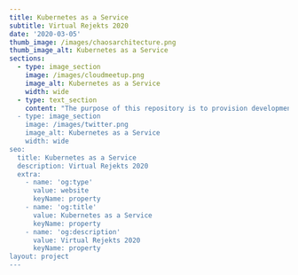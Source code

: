 ```yaml
---
title: Kubernetes as a Service
subtitle: Virtual Rejekts 2020
date: '2020-03-05'
thumb_image: /images/chaosarchitecture.png
thumb_image_alt: Kubernetes as a Service
sections:
  - type: image_section
    image: /images/cloudmeetup.png
    image_alt: Kubernetes as a Service
    width: wide
  - type: text_section
    content: "The purpose of this repository is to provision development clusters in a really simple and fast way. Result of\_[this](https://twitter.com/errordeveloper/status/1240262848351211520)\_twitter thread.\n\n[Episode 04 - GitHub](https://github.com/danacr/Kubernetes-The-Fun-Way/tree/master/04-kubernetes-as-a-service)
  - type: image_section
    image: /images/twitter.png
    image_alt: Kubernetes as a Service
    width: wide
seo:
  title: Kubernetes as a Service
  description: Virtual Rejekts 2020
  extra:
    - name: 'og:type'
      value: website
      keyName: property
    - name: 'og:title'
      value: Kubernetes as a Service
      keyName: property
    - name: 'og:description'
      value: Virtual Rejekts 2020
      keyName: property
layout: project
---
```

